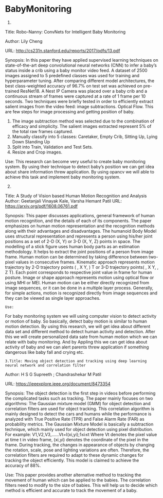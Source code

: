 # BabyMonitoring

1.
Title: Robo-Nanny: ConvNets for Intelligent Baby Monitoring

Author: Lily Cheng

URL: http://cs231n.stanford.edu/reports/2017/pdfs/13.pdf

Synopsis:
	In this paper they have applied supervised learning techniques on state-of-the-art deep convolutional neural networks (CNN) to infer a baby’s status inside a crib using a baby monitor video feed. A dataset of 2500 images assigned to 5 predefined classes was used for training and hyperparameter tuning. After comparing different model architectures, the best class-weighted accuracy of 96.7% on test set was achieved on pre-trained ResNet18. 
	A Nest IP Camera was placed over a baby crib and a continuous stream of frames were captured at a rate of 1 frame per 10 seconds. Two techniques were briefly tested in order to efficiently extract salient images from the video feed: image subtractions. Optical Flow.
This are few steps for image processing and getting position of baby. 
1.	The image subtraction method was selected due to the combination of efficacy and simplicity. The salient images extracted represent 5% of the total raw frames captured.
2.	Manually classify into 5 classes: Caretaker, Empty Crib, Sitting Up, Lying Down Standing Up
3.	Split into Train, Validation and Test Sets.
4.	Resize and Crop images.

Use:
	This research can become very useful to create baby monitoring system. By using their technique to detect baby’s position we can get idea about share information threw application. By using opancv we will able to achieve this task and implement baby monitoring system. 



2.
Title: A Study of Vision based Human Motion Recognition and Analysis
Author: Geetanjali Vinayak Kale, Varsha Hemant Patil
URL: https://arxiv.org/pdf/1608.06761.pdf

Synopsis:
This paper discusses applications, general framework of human motion recognition, and the details of each of its components. The paper emphasizes on human motion representation and the recognition methods along with their advantages and disadvantages.
The humanoid Body Model uses structural representation and represents a person using his/her joint positions as a set of 2-D (X, Y) or 3-D (X, Y, Z) points in space. The modelling of a stick figure uses human body parts as an estimation methodology. It helps to extract the joint positions of a person from image frame.
Human motion can be determined by taking difference between two-pixel values in consecutive frames. Kinematic approach represents motion trajectory by 2-D trajectory points ( , X Y, ) T or 3-D trajectory points( , X Y, , Z T). Each point corresponds to respective joint value in frame for human posture. Image or shape approach represents motion using optical flow or using MHI or MEI. Human motion can be either directly recognized from image sequences, or it can be done in a multiple layer process. Generally, for simple actions, motion is recognized directly from image sequences and they can be viewed as single layer approaches.
	

	Use:
For baby monitoring system we will using computer vision to detect activity or motion of baby. So basically, detect baby motion is similar to human motion detection. By using this research, we will get idea about different data set and different method to detect human activity and detection. 
After this we will create personalized data sate from human motion which we can relate with baby monitoring. And by Appling this we can get idea about activity of baby and we can alert parents threw application if something dangerous like baby fall and crying etc. 


	3.Title: Moving object detection and tracking using deep learning neural network and correlation filter

Author: H S G Supreeth ; Chandrashekar M Patil

URL: https://ieeexplore.ieee.org/document/8473354


Synopsis:
	The object detection is the first step in videos before performing the complicated tasks such as tracking. The paper mainly focuses on two algorithms:
The Gaussian mixture model (GMM) for object detection and correlation filters are used for object tracking. This correlation algorithm is mainly designed to detect the cars and humans while the performance is analyzed with True Positive Rate (TPR) and False Alarm Rate (FAR) as probability metrics.
	The Gaussian Mixture Model is basically a subtraction technique, which mainly used for object detection using pixel distribution. For example:
V1,V2,V3,……Vt=I(xi,yi);1≤i≤t
Where Vt denotes the pixel value at time t in video frame, (xi,yi) denotes the coordinate of the pixel in the frame.
During tracking, the changes in appearance of objects by changing the rotation, scale, pose and lighting variations are often. Therefore, the correlation filters are required to adapt to these dynamic changes for tracking the object efficiently. This model is claimed to achieve the accuracy of 88%.

Use:
	This paper provides another alternative method to tracking the movement of human which can be applied to the babies. The correlation filters need to modify to the size of babies. This will help us to decide which method is efficient and accurate to track the movement of a baby.
